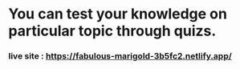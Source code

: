 # You can test your knowledge on particular topic through quizs.

### live site : https://fabulous-marigold-3b5fc2.netlify.app/ 

